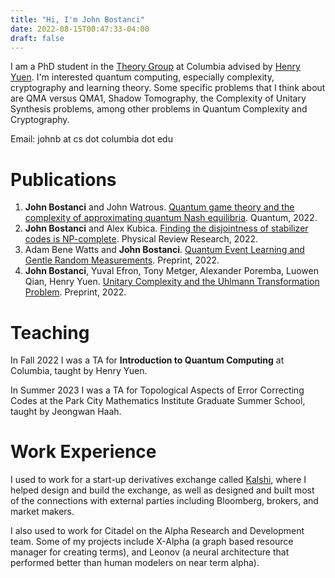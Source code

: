 ```yaml
---
title: "Hi, I'm John Bostanci"
date: 2022-08-15T00:47:33-04:00
draft: false
---
```

I am a PhD student in the [Theory Group](https://theory.cs.columbia.edu/) at Columbia advised by [Henry Yuen](https://henryyuen.net/).  I'm interested quantum computing, especially complexity, cryptography and learning theory.  Some specific problems that I think about are QMA versus QMA1, Shadow Tomography, the Complexity of Unitary Synthesis problems, among other problems in Quantum Complexity and Cryptography. 

Email: johnb at cs dot columbia dot edu

# Publications
1. __John Bostanci__ and John Watrous. [Quantum game theory and the complexity of approximating quantum Nash equilibria](https://arxiv.org/abs/2102.00512). Quantum, 2022.
2. __John Bostanci__ and Alex Kubica. [Finding the disjointness of stabilizer codes is NP-complete](https://arxiv.org/abs/2108.04738). Physical Review Research, 2022.
3. Adam Bene Watts and __John Bostanci__. [Quantum Event Learning and Gentle Random Measurements](https://arxiv.org/abs/2210.09155).  Preprint, 2022.
4. __John Bostanci__, Yuval Efron, Tony Metger, Alexander Poremba, Luowen Qian, Henry Yuen. [Unitary Complexity and the Uhlmann Transformation Problem](https://arxiv.org/abs/2306.13073). Preprint, 2022.

# Teaching
In Fall 2022 I was a TA for __Introduction to Quantum Computing__ at Columbia, taught by Henry Yuen.

In Summer 2023 I was a TA for Topological Aspects of Error Correcting Codes at the Park City Mathematics Institute Graduate Summer School, taught by Jeongwan Haah. 

# Work Experience
I used to work for a start-up derivatives exchange called [Kalshi](https://kalshi.com/), where I helped design and build the exchange, as well as designed and built most of the connections with external parties including Bloomberg, brokers, and market makers.   

I also used to work for Citadel on the Alpha Research and Development team.  Some of my projects include X-Alpha (a graph based resource manager for creating terms), and Leonov (a neural architecture that performed better than human modelers on near term alpha).  


